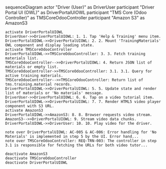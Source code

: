 sequenceDiagram
    actor "Driver (User)" as DriverUser
    participant "Driver Portal UI (OWL)" as DriverPortalUIOWL
    participant "TMS Core (Odoo Controller)" as TMSCoreOdooController
    participant "Amazon S3" as AmazonS3

    activate DriverPortalUIOWL
    DriverUser->>DriverPortalUIOWL: 1. 1. Tap 'Help & Training' menu item.
    DriverPortalUIOWL->>DriverPortalUIOWL: 2. 2. Mount 'TrainingMaterials' OWL component and display loading state.
    activate TMSCoreOdooController
    DriverPortalUIOWL->>TMSCoreOdooController: 3. 3. Fetch training materials list.
    TMSCoreOdooController-->>DriverPortalUIOWL: 4. Return JSON list of materials or empty list.
    TMSCoreOdooController->>TMSCoreOdooController: 3.1. 3.1. Query for active training materials.
    TMSCoreOdooController-->>TMSCoreOdooController: Return list of tms.training.material records.
    DriverPortalUIOWL->>DriverPortalUIOWL: 5. 5. Update state and render list of materials or 'No materials' message.
    DriverUser->>DriverPortalUIOWL: 6. 6. Tap on a video tutorial item.
    DriverPortalUIOWL->>DriverPortalUIOWL: 7. 7. Render HTML5 video player component with S3 URL.
    activate AmazonS3
    DriverPortalUIOWL->>AmazonS3: 8. 8. Browser requests video stream.
    AmazonS3-->>DriverPortalUIOWL: 9. Stream video data chunks.
    DriverPortalUIOWL->>DriverUser: 10. 10. Play video for the driver.

    note over DriverPortalUIOWL: AC-005 & AC-006: Error handling for 'No Materials' is implemented in step 5 by the UI. Error hand...
    note over TMSCoreOdooController: REQ-TRN-003: The controller in step 3.1 is responsible for fetching the URLs for both video tutor...

    deactivate AmazonS3
    deactivate TMSCoreOdooController
    deactivate DriverPortalUIOWL
